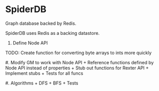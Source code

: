 SpiderDB
========

Graph database backed by Redis.

SpiderDB uses Redis as a backing datastore.

1. Define Node API

TODO: Create function for converting byte arrays to ints more quickly

#. Modify GM to work with Node API
	+ Reference functions defined by Node API instead of properties
	+ Stub out functions for Rexter API
	+ Implement stubs
	+ Tests for all funcs

#. Algorithms
	+ DFS
	+ BFS
	+ Tests


